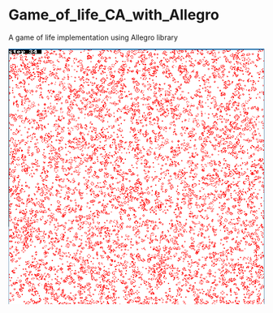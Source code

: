 # Game_of_life_CA_with_Allegro

A game of life implementation using Allegro library

![drawing](https://github.com/alessioderango/Game_of_life_CA_with_Allegro/blob/main/images/image.png?raw=true)

